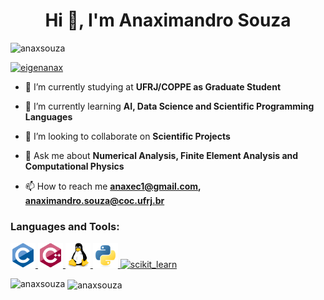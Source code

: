 <h1 align="center">Hi 👋, I'm Anaximandro Souza</h1>
<p align="left"> <img src="https://komarev.com/ghpvc/?username=anaxsouza&label=Profile%20views&color=0e75b6&style=flat" alt="anaxsouza" /> </p>

<p align="left"> <a href="https://twitter.com/anax_souza" target="blank"><img src="https://img.shields.io/twitter/follow/eigenanax?logo=twitter&style=for-the-badge" alt="eigenanax" /></a> </p>

- 🔭 I’m currently studying at **UFRJ/COPPE as Graduate Student**

- 🌱 I’m currently learning **AI, Data Science and Scientific Programming Languages**

- 👯 I’m looking to collaborate on **Scientific Projects**

- 💬 Ask me about **Numerical Analysis, Finite Element Analysis and Computational Physics**

- 📫 How to reach me **anaxec1@gmail.com, anaximandro.souza@coc.ufrj.br**

<h3 align="left">Languages and Tools:</h3>
<p align="left"> <a href="https://www.cprogramming.com/" target="_blank"> <img src="https://raw.githubusercontent.com/devicons/devicon/master/icons/c/c-original.svg" alt="c" width="40" height="40"/> </a> <a href="https://www.w3schools.com/cpp/" target="_blank"> <img src="https://raw.githubusercontent.com/devicons/devicon/master/icons/cplusplus/cplusplus-original.svg" alt="cplusplus" width="40" height="40"/> </a> <a href="https://www.linux.org/" target="_blank"> <img src="https://raw.githubusercontent.com/devicons/devicon/master/icons/linux/linux-original.svg" alt="linux" width="40" height="40"/> </a>  </a> <a href="https://www.python.org" target="_blank"> <img src="https://raw.githubusercontent.com/devicons/devicon/master/icons/python/python-original.svg" alt="python" width="40" height="40"/> </a> <a href="https://scikit-learn.org/" target="_blank"> <img src="https://upload.wikimedia.org/wikipedia/commons/0/05/Scikit_learn_logo_small.svg" alt="scikit_learn" width="40" height="40"/> </a> </p>

<p><img align="left" src="https://github-readme-stats.vercel.app/api/top-langs?username=anaxsouza&show_icons=true&locale=en&layout=compact" alt="anaxsouza" /></p>

<p>&nbsp;<img align="center" src="https://github-readme-stats.vercel.app/api?username=anaxsouza&show_icons=true&locale=en" alt="anaxsouza" /></p>
